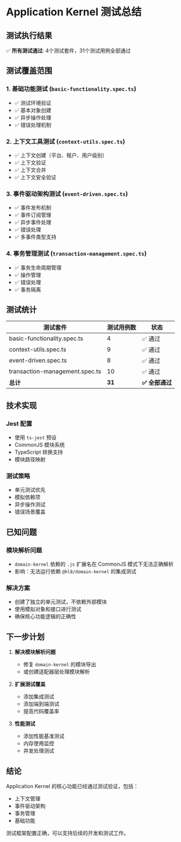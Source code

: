 # Application Kernel 测试总结

## 测试执行结果

✅ **所有测试通过**: 4个测试套件，31个测试用例全部通过

## 测试覆盖范围

### 1. 基础功能测试 (`basic-functionality.spec.ts`)

- ✅ 测试环境验证
- ✅ 基本对象创建
- ✅ 异步操作处理
- ✅ 错误处理机制

### 2. 上下文工具测试 (`context-utils.spec.ts`)

- ✅ 上下文创建（平台、租户、用户级别）
- ✅ 上下文验证
- ✅ 上下文合并
- ✅ 上下文安全验证

### 3. 事件驱动架构测试 (`event-driven.spec.ts`)

- ✅ 事件发布机制
- ✅ 事件订阅管理
- ✅ 异步事件处理
- ✅ 错误处理
- ✅ 多事件类型支持

### 4. 事务管理测试 (`transaction-management.spec.ts`)

- ✅ 事务生命周期管理
- ✅ 操作管理
- ✅ 错误处理
- ✅ 事务隔离

## 测试统计

| 测试套件                       | 测试用例数 | 状态            |
| ------------------------------ | ---------- | --------------- |
| basic-functionality.spec.ts    | 4          | ✅ 通过         |
| context-utils.spec.ts          | 9          | ✅ 通过         |
| event-driven.spec.ts           | 8          | ✅ 通过         |
| transaction-management.spec.ts | 10         | ✅ 通过         |
| **总计**                       | **31**     | **✅ 全部通过** |

## 技术实现

### Jest 配置

- 使用 `ts-jest` 预设
- CommonJS 模块系统
- TypeScript 转换支持
- 模块路径映射

### 测试策略

- 单元测试优先
- 模拟依赖项
- 异步操作测试
- 错误场景覆盖

## 已知问题

### 模块解析问题

- `domain-kernel` 依赖的 `.js` 扩展名在 CommonJS 模式下无法正确解析
- 影响：无法运行依赖 `@hl8/domain-kernel` 的集成测试

### 解决方案

- 创建了独立的单元测试，不依赖外部模块
- 使用模拟对象和接口进行测试
- 确保核心功能逻辑的正确性

## 下一步计划

1. **解决模块解析问题**
   - 修复 `domain-kernel` 的模块导出
   - 或创建适配器层处理模块解析

2. **扩展测试覆盖**
   - 添加集成测试
   - 添加端到端测试
   - 提高代码覆盖率

3. **性能测试**
   - 添加性能基准测试
   - 内存使用监控
   - 并发处理测试

## 结论

Application Kernel 的核心功能已经通过测试验证，包括：

- 上下文管理
- 事件驱动架构
- 事务管理
- 基础功能

测试框架配置正确，可以支持后续的开发和测试工作。

